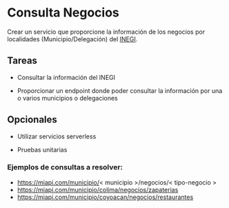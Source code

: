# Consulta Negocios

Crear un servicio que proporcione la información de los negocios por localidades (Municipio/Delegación) del  [INEGI](https://www.inegi.org.mx/servicios/api_denue.html).

 

## Tareas  

- Consultar la información del INEGI 

- Proporcionar un endpoint donde poder consultar la información por una o varios municipios o delegaciones   
 

## Opcionales

- Utilizar servicios serverless

- Pruebas unitarias 

	 
### Ejemplos de consultas a resolver: 

- https://miapi.com/municipio/< municipio >/negocios/< tipo-negocio > 
- https://miapi.com/municipio/colima/negocios/zapaterias 
- https://miapi.com/municipio/coyoacan/negocios/restaurantes 
